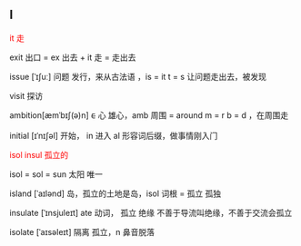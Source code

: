 ## I

<div style="color:red">
it  ⾛
</div>

exit 出⼝ = ex 出去 + it ⾛ = ⾛出去

issue [ˈɪʃuː] 问题 发⾏，来从古法语 ，is = it t = s 让问题⾛出去，被发现

visit 探访

ambition[æmˈbɪʃ(ə)n] ᰀ ⼼ 雄⼼，amb 周围 = around m = r b = d ，在周围⾛

initial [ɪˈnɪʃəl] 开始， in 进⼊ al 形容词后缀，做事情刚⼊⻔

<div style="color:red">
isol  insul 孤⽴的 
</div>

isol = sol = sun 太阳 唯⼀

island [ˈaɪlənd] 岛，孤⽴的⼟地是岛，isol 词根 = 孤⽴ 孤独

insulate [ˈɪnsjuleɪt] ate 动词， 孤⽴ 绝缘 不善于导流叫绝缘，不善于交流会孤⽴

isolate [ˈaɪsəleɪt] 隔离 孤⽴，n ⿐⾳脱落
